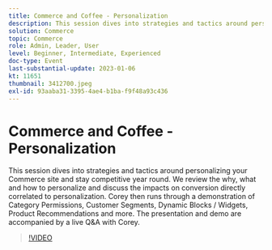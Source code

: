 ```yaml
---
title: Commerce and Coffee - Personalization
description: This session dives into strategies and tactics around personalizing your Commerce site and stay competitive year round. We review the why, what and how to personalize and discuss the impacts on conversion directly correlated to personalization. Corey then runs through a demonstration of Category Permissions, Customer Segments, Dynamic Blocks / Widgets, Product Recommendations and more. The presentation and demo are accompanied by a live Q&A with Corey.
solution: Commerce
topic: Commerce
role: Admin, Leader, User
level: Beginner, Intermediate, Experienced
doc-type: Event
last-substantial-update: 2023-01-06
kt: 11651
thumbnail: 3412700.jpeg
exl-id: 93aaba31-3395-4ae4-b1ba-f9f48a93c436
---
```

# Commerce and Coffee - Personalization

This session dives into strategies and tactics around personalizing your Commerce site and stay competitive year round. We review the why, what and how to personalize and discuss the impacts on conversion directly correlated to personalization. Corey then runs through a demonstration of Category Permissions, Customer Segments, Dynamic Blocks / Widgets, Product Recommendations and more. The presentation and demo are accompanied by a live Q&A with Corey.

>[!VIDEO](https://video.tv.adobe.com/v/3412700/?quality=12&learn=on)
